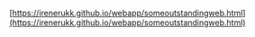 [https://irenerukk.github.io/webapp/someoutstandingweb.html](https://irenerukk.github.io/webapp/someoutstandingweb.html) 